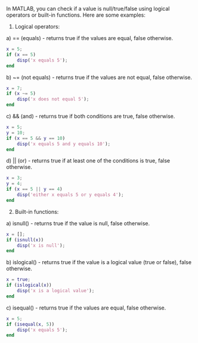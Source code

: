 In MATLAB, you can check if a value is null/true/false using logical operators or built-in functions. Here are some examples:

1. Logical operators:

a) == (equals) - returns true if the values are equal, false otherwise.

```matlab
x = 5;
if (x == 5)
    disp('x equals 5');
end
```

b) ~= (not equals) - returns true if the values are not equal, false otherwise.

```matlab
x = 7;
if (x ~= 5)
    disp('x does not equal 5');
end
```

c) && (and) - returns true if both conditions are true, false otherwise.

```matlab
x = 5;
y = 10;
if (x == 5 && y == 10)
    disp('x equals 5 and y equals 10');
end
```

d) || (or) - returns true if at least one of the conditions is true, false otherwise.

```matlab
x = 3;
y = 4;
if (x == 5 || y == 4)
    disp('either x equals 5 or y equals 4');
end
```

2. Built-in functions:

a) isnull() - returns true if the value is null, false otherwise.

```matlab
x = [];
if (isnull(x))
    disp('x is null');
end
```

b) islogical() - returns true if the value is a logical value (true or false), false otherwise.

```matlab
x = true;
if (islogical(x))
    disp('x is a logical value');
end
```

c) isequal() - returns true if the values are equal, false otherwise.

```matlab
x = 5;
if (isequal(x, 5))
    disp('x equals 5');
end
```